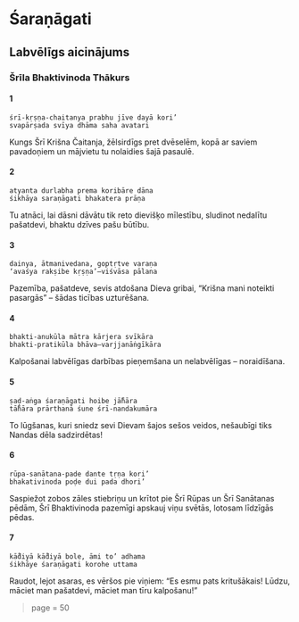 # Śaraṇāgati

## Labvēlīgs aicinājums

### Šrīla Bhaktivinoda Thākurs

#### 1

    śrī-kṛṣṇa-chaitanya prabhu jīve dayā kori’
    svapārṣada svīya dhāma saha avatari

Kungs Šrī Krišna Čaitanja, žēlsirdīgs pret dvēselēm, kopā ar saviem pavadoņiem un mājvietu tu nolaidies šajā pasaulē.

#### 2

    atyanta durlabha prema koribāre dāna
    śikhāya saraṇāgati bhakatera prāṇa

Tu atnāci, lai dāsni dāvātu tik reto dievišķo mīlestību, sludinot nedalītu pašatdevi, bhaktu dzīves pašu būtību.

#### 3

    dainya, ātmanivedana, goptṛtve varaṇa
    ‘avaśya rakṣibe kṛṣṇa’—viśvāsa pālana

Pazemība, pašatdeve, sevis atdošana Dieva gribai, “Krišna mani noteikti pasargās” – šādas ticības uzturēšana.

#### 4

    bhakti-anukūla mātra kārjera svīkāra
    bhakti-pratikūla bhāva—varjjanāṅgīkāra

Kalpošanai labvēlīgas darbības pieņemšana un nelabvēlīgas – noraidīšana.

#### 5

    ṣaḍ-aṅga śaraṇāgati hoibe jā̐hāra
    tā̐hāra prārthanā śune śrī-nandakumāra

To lūgšanas, kuri sniedz sevi Dievam šajos sešos veidos, nešaubīgi tiks Nandas dēla sadzirdētas!

#### 6

    rūpa-sanātana-pade dante tṛṇa kori’
    bhakativinoda poḍe dui pada dhori’

Saspiežot zobos zāles stiebriņu un krītot pie Šrī Rūpas un Šrī Sanātanas pēdām, Šrī Bhaktivinoda pazemīgi apskauj viņu svētās, lotosam līdzīgās pēdas.

#### 7

    kā̐diyā kā̐diyā bole, āmi to’ adhama
    śikhāye śaraṇāgati korohe uttama

Raudot, lejot asaras, es vēršos pie viņiem: “Es esmu pats kritušākais! Lūdzu, māciet man pašatdevi, māciet man tīru kalpošanu!”


> page = 50
